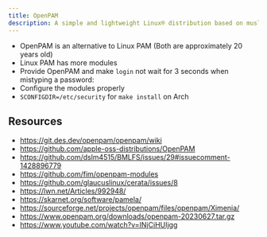```yaml
---
title: OpenPAM
description: A simple and lightweight Linux® distribution based on musl libc and toybox
---
```


- OpenPAM is an alternative to Linux PAM (Both are approximately 20 years old)
- Linux PAM has more modules
- Provide OpenPAM and make `login` not wait for 3 seconds when mistyping a password:
- Configure the modules properly
- `SCONFIGDIR=/etc/security` for `make install` on Arch

## Resources
- https://git.des.dev/openpam/openpam/wiki
- https://github.com/apple-oss-distributions/OpenPAM
- https://github.com/dslm4515/BMLFS/issues/29#issuecomment-1428896779
- https://github.com/fim/openpam-modules
- https://github.com/glaucuslinux/cerata/issues/8
- https://lwn.net/Articles/992948/
- https://skarnet.org/software/pamela/
- https://sourceforge.net/projects/openpam/files/openpam/Ximenia/
- https://www.openpam.org/downloads/openpam-20230627.tar.gz
- https://www.youtube.com/watch?v=INjCiHUIjgg
